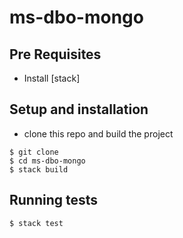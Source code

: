 # ms-dbo-mongo



## Pre Requisites

* Install [stack]

## Setup and installation

* clone this repo and build the project

```
$ git clone
$ cd ms-dbo-mongo
$ stack build
```

## Running tests

```
$ stack test
```
